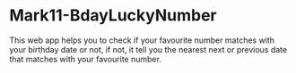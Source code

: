 # Mark11-BdayLuckyNumber
This web app helps you to check if your favourite number matches with your birthday date or not, if not, it tell you the nearest next or previous date that matches with your favourite number.
